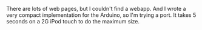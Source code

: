 There are lots of web pages, but I couldn't find a webapp.  And I wrote a very compact implementation for the Arduino, so I'm trying a port.  It takes 5 seconds on a 2G iPod touch to do the maximum size.